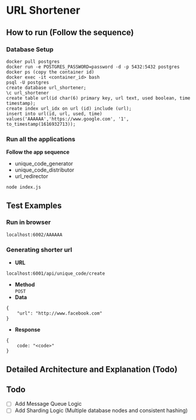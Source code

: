 # URL Shortener

## How to run (Follow the sequence)

### Database Setup

```
docker pull postgres
docker run -e POSTGRES_PASSWORD=password -d -p 5432:5432 postgres
docker ps (copy the container id)
docker exec -it <container_id> bash
psql -U postgres
create database url_shortener;
\c url_shortener
create table url(id char(6) primary key, url text, used boolean, time timestamp);
create index url_idx on url (id) include (url);
insert into url(id, url, used, time) values('AAAAAA','https://www.google.com', '1', to_timestamp(1616932713));
```

### Run all the applications

**Follow the app sequence** <br >

- unique_code_generator
- unique_code_distributor
- url_redirector

```
node index.js
```

## Test Examples

### Run in browser

```
localhost:6002/AAAAAA
```

### Generating shorter url

- **URL**

```
localhost:6001/api/unique_code/create
```

- **Method** <br>
  `POST`
- **Data**

```
{
    "url": "http://www.facebook.com"
}
```

- **Response**

```
{
    code: "<code>"
}
```

## Detailed Architecture and Explanation (Todo)

## Todo

- [ ] Add Message Queue Logic
- [ ] Add Sharding Logic (Multiple database nodes and consistent hashing)
